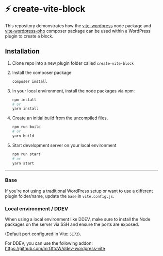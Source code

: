 # ⚡️ create-vite-block

This repository demonstrates how the <a href="https://github.com/mrOttoW/vite-wordpress">vite-wordpress</a> node package and <a href="https://github.com/mrOttoW/vite-wordpress-php">vite-wordpress-php</a> composer package can be used within a WordPress plugin to create a block.

## Installation

1. Clone repo into a new plugin folder called `create-vite-block`

2. Install the composer package
    ```bash
    composer install
    ```
3. In your local environment, install the node packages via npm:
    ```bash
    npm install
    # or
    yarn install
    ```
4. Create an initial build from the uncompiled files.
    ```bash
    npm run build
    # or
    yarn build
    ```
5. Start development server on your local environment
    ```bash
    npm run start
    # or
    yarn start
    ```

---

### Base
If you're not using a traditional WordPress setup or want to use a different plugin folder/name, update the `base` in `vite.config.js`.

### Local environment / DDEV
When using a local environment like DDEV, make sure to install the Node packages on the server via SSH and ensure the ports are exposed.

(Default port configured in Vite: `5173`). 

For DDEV, you can use the following addon: https://github.com/mrOttoW/ddev-wordpress-vite